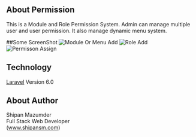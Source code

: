 
## About Permission

This is a Module and Role Permission System. Admin can manage multiple user and user permission. It also manage dynamic menu system.

##Some ScreenShot
    ![Module Or Menu Add](https://i.imgur.com/Bklz24F.png)
    ![Role Add](https://i.imgur.com/4RJKlZu.png)
    ![Permisson Assign](https://i.imgur.com/Ej0Tzvx.png)

## Technology
[Laravel](https://laravel.com)
Version 6.0

## About Author
Shipan Mazumder<br>
Full Stack Web Developer<br>
(www.shipansm.com)

